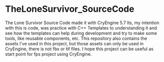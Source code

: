 # TheLoneSurvivor_SourceCode

The Lone Survivor Source Code made it with CryEngine 5.7 lts, my intention with this is code, was practice with C++ Templates to understanding it and see how the templates can help during development and try to make some tools, like reusable components, etc.
This repository also contains the assets I've used in this project, but those assets can only be used in CryEngine, there is not fbx or tif files.
I hope this project can be useful as start point for fps project using CryEngine.